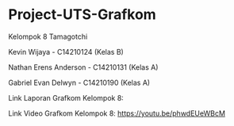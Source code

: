 # Project-UTS-Grafkom
Kelompok 8 Tamagotchi

Kevin Wijaya - C14210124 (Kelas B)

Nathan Erens Anderson - C14210131 (Kelas A)

Gabriel Evan Delwyn - C14210190 (Kelas A)

Link Laporan Grafkom Kelompok 8: 

Link Video Grafkom Kelompok 8: https://youtu.be/phwdEUeWBcM

